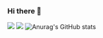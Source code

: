 ### Hi there 👋

<!--
**Zaquum/Zaquum** is a ✨ _special_ ✨ repository because its `README.md` (this file) appears on your GitHub profile.

Here are some ideas to get you started:

- 🔭 I’m currently working on ...
- 🌱 I’m currently learning ...
- 👯 I’m looking to collaborate on ...
- 🤔 I’m looking for help with ...
- 💬 Ask me about ...
- 📫 How to reach me: ...
- 😄 Pronouns: ...
- ⚡ Fun fact: ...
-->

<a href="https://www.instagram.com/dudgns466/" target="_blank"><img src="https://img.shields.io/badge/instagram-#E4405F?style=plastic&logo=appveyor&logoColor=#0A66C2"/></a>
<a href="https://www.linkedin.com/in/kim-younghun-6413611bb/" target="_blank"><img src="https://img.shields.io/badge/linkedin-#0A66C2?style=plastic&logo=appveyor&logoColor=#0A66C2"/></a>
![Anurag's GitHub stats](https://github-readme-stats.vercel.app/api?username=zaquum&show_icons=true&theme=radical)
